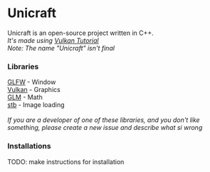 # Unicraft
Unicraft is an open-source project written in C++.<br> *It's made using [Vulkan Tutorial](https://vulkan-tutorial.com/)* <br> _Note: The name "Unicraft" isn't final_

### Libraries
[GLFW](https://glfw.org) - Window<br>[Vulkan](https://lunarg.com/vulkan-sdk/) - Graphics<br>[GLM](https://github.com/g-truc/glm) - Math<br>[stb](https://github.com/nothings/stb) - Image loading<br><br>*If you are a developer of one of these libraries, and you don't like something, please create a new issue and describe what si wrong*

### Installations
TODO: make instructions for installation

